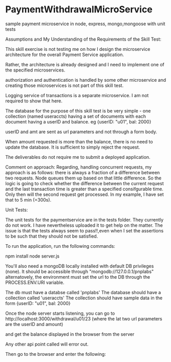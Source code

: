 # PaymentWithdrawalMicroService
sample payment microservice in node, express, mongo,mongoose with unit tests

Assumptions and My Understanding of the Requirements of the Skill Test: 

This skill exercise is not testing me on how I design the microservice architecture for the overall Payment Service application. 

Rather, the architecture is already designed and I need to implement one of the specified microservices.

authorization and authentication is handled by some other microservice and creating those microservices is not part of this skill test. 

Logging service of transactions is a separate microservice. I am not required to show that here. 

The database for the purpose of this skill test is be very simple -  one collection (named useraccts) having a set of documents with each document having a userID and balance. eg {userID: "u01", bal: 2000}

userID and amt are sent as url parameters and not through a form body. 

When amount requested is more than the balance, there is no need to update the database. It is sufficient to simply reject the request.



The deliverables do not require me to submit a deployed application. 

Comment on approach: 
Regarding, handling concurrent requests, my approach is as follows: there is always a fraction of a difference between two requests. Node queues them up based on that little difference. So the logic is going to check whether the difference between the current request and the last transaction time is greater than a specified consifgurable time. Only then will the second request get processed. In my example, I have set that to 5 min (=300s).

Unit Tests: 

The unit tests for the paymentservice are in the tests folder. They currently do not work. I have nevertheless uploaded it to get help on the matter. The issue is that the tests always seem to pass!!,even when I set the assertions to be such that they should not be satisfied.  

To run the application, run the following commands:

npm install
node server.js

You'll also need a mongoDB locally installed with default DB privileges (none). It should be accessible through "mongodb://127.0.0.1/pnplabs"
alternatovely, the environment must set the url to the DB through the PROCESS.ENV.URl variable. 

The db must have a databse called 'pnplabs'
The database should have a collection called 'useraccts'
The collection should have sample data in the form {userID: "u01", bal: 2000}

Once the node server starts listening, you can go to 
http://localhost:3000/withdrawal/u01/23    (where the lat two url parameters are the userID and amount)

and get the balance displayed in the browser from the server

Any other api point called will error out. 


Then go to the browser and enter the following:

